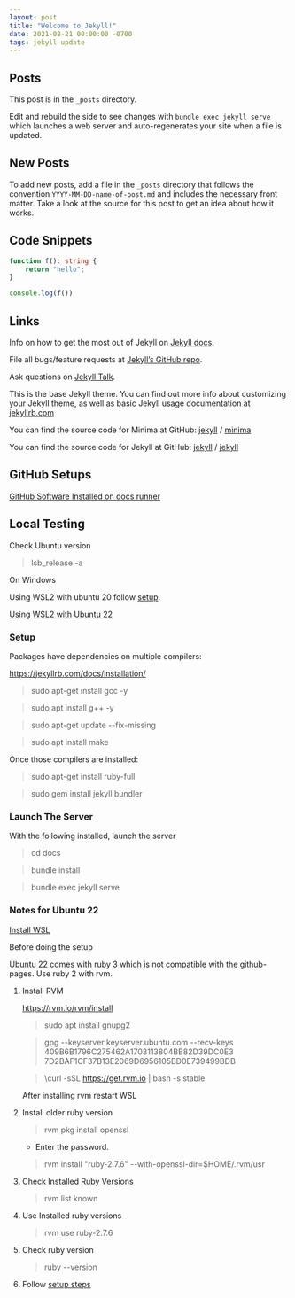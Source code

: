 ```yaml
---
layout: post
title: "Welcome to Jekyll!"
date: 2021-08-21 00:00:00 -0700
tags: jekyll update
---
```


## Posts

This post is in the `_posts` directory.

Edit and rebuild the side to see changes with `bundle exec jekyll serve` which launches a web server and auto-regenerates your site when a file is updated.

## New Posts

To add new posts, add a file in the `_posts` directory that follows the convention `YYYY-MM-DD-name-of-post.md` and includes the necessary front matter. Take a look at the source for this post to get an idea about how it works.

## Code Snippets

```typescript
function f(): string {
    return "hello";
}

console.log(f())
```

## Links

Info on how to get the most out of Jekyll on [Jekyll docs][jekyll-docs].

File all bugs/feature requests at [Jekyll’s GitHub repo][jekyll-gh].

Ask questions on [Jekyll Talk][jekyll-talk].

This is the base Jekyll theme. You can find out more info about customizing your Jekyll theme, as well as basic Jekyll usage documentation at [jekyllrb.com](https://jekyllrb.com/)

You can find the source code for Minima at GitHub:
[jekyll][jekyll-organization] /
[minima](https://github.com/jekyll/minima)

You can find the source code for Jekyll at GitHub:
[jekyll][jekyll-organization] /
[jekyll](https://github.com/jekyll/jekyll)

[jekyll-docs]: https://jekyllrb.com/docs/home
[jekyll-gh]: https://github.com/jekyll/jekyll
[jekyll-talk]: https://talk.jekyllrb.com/
[jekyll-organization]: https://github.com/jekyll

## GitHub Setups

[GitHub Software Installed on docs runner](https://github.com/actions/runner-images/blob/ubuntu20/20220905.1/images/linux/Ubuntu2004-Readme.md)

## Local Testing

Check Ubuntu version

> lsb_release -a

On Windows

Using WSL2 with ubuntu 20 follow [setup](#setup).

[Using WSL2 with Ubuntu 22](#notes-for-ubuntu-22)

### Setup

Packages have dependencies on multiple compilers:

https://jekyllrb.com/docs/installation/

> sudo apt-get install gcc -y

> sudo apt install g++ -y

> sudo apt-get update --fix-missing

> sudo apt install make

Once those compilers are installed:

> sudo apt-get install ruby-full

> sudo gem install jekyll bundler

### Launch The Server

With the following installed, launch the server

> cd docs

> bundle install

> bundle exec jekyll serve

### Notes for Ubuntu 22

[Install WSL](https://learn.microsoft.com/en-us/windows/wsl/install)

Before doing the setup

Ubuntu 22 comes with ruby 3 which is not compatible with the github-pages. Use ruby 2 with rvm.

1. Install RVM

    https://rvm.io/rvm/install

    > sudo apt install gnupg2

    > gpg --keyserver keyserver.ubuntu.com --recv-keys 409B6B1796C275462A1703113804BB82D39DC0E3 7D2BAF1CF37B13E2069D6956105BD0E739499BDB

    > \curl -sSL https://get.rvm.io | bash -s stable

    After installing rvm restart WSL

1. Install older ruby version

    > rvm pkg install openssl

    - Enter the password.

    > rvm install "ruby-2.7.6" --with-openssl-dir=$HOME/.rvm/usr

1. Check Installed Ruby Versions

    > rvm list known

1. Use Installed ruby versions

    > rvm use ruby-2.7.6

1. Check ruby version

    > ruby --version

1. Follow [setup steps](#setup)